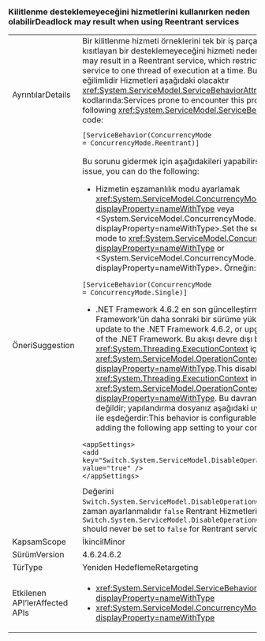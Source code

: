### <a name="deadlock-may-result-when-using-reentrant-services"></a><span data-ttu-id="719b4-101">Kilitlenme desteklemeyeceğini hizmetlerini kullanırken neden olabilir</span><span class="sxs-lookup"><span data-stu-id="719b4-101">Deadlock may result when using Reentrant services</span></span>

|   |   |
|---|---|
|<span data-ttu-id="719b4-102">Ayrıntılar</span><span class="sxs-lookup"><span data-stu-id="719b4-102">Details</span></span>|<span data-ttu-id="719b4-103">Bir kilitlenme hizmeti örneklerini tek bir iş parçacığı aynı anda yürütme kısıtlayan bir desteklemeyeceğini hizmeti neden olabilir.</span><span class="sxs-lookup"><span data-stu-id="719b4-103">A deadlock may result in a Reentrant service, which restricts instances of the service to one thread of execution at a time.</span></span> <span data-ttu-id="719b4-104">Bu sorunla karşılaşırsanız eğilimlidir Hizmetleri aşağıdaki olacaktır <xref:System.ServiceModel.ServiceBehaviorAttribute> kodlarında:</span><span class="sxs-lookup"><span data-stu-id="719b4-104">Services prone to encounter this problem will have the following <xref:System.ServiceModel.ServiceBehaviorAttribute> in their code:</span></span><pre><code class="lang-csharp">[ServiceBehavior(ConcurrencyMode = ConcurrencyMode.Reentrant)]&#13;&#10;</code></pre>|
|<span data-ttu-id="719b4-105">Öneri</span><span class="sxs-lookup"><span data-stu-id="719b4-105">Suggestion</span></span>|<span data-ttu-id="719b4-106">Bu sorunu gidermek için aşağıdakileri yapabilirsiniz:</span><span class="sxs-lookup"><span data-stu-id="719b4-106">To address this issue, you can do the following:</span></span><ul><li><span data-ttu-id="719b4-107">Hizmetin eşzamanlılık modu ayarlamak <xref:System.ServiceModel.ConcurrencyMode.Single?displayProperty=nameWithType> veya &lt;System.ServiceModel.ConcurrencyMode.Multiple?displayProperty=nameWithType&gt;.</span><span class="sxs-lookup"><span data-stu-id="719b4-107">Set the service's concurrency mode to <xref:System.ServiceModel.ConcurrencyMode.Single?displayProperty=nameWithType> or &lt;System.ServiceModel.ConcurrencyMode.Multiple?displayProperty=nameWithType&gt;.</span></span> <span data-ttu-id="719b4-108">Örneğin:</span><span class="sxs-lookup"><span data-stu-id="719b4-108">For example:</span></span></li></ul><pre><code class="lang-csharp">[ServiceBehavior(ConcurrencyMode = ConcurrencyMode.Single)]&#13;&#10;</code></pre><ul><li><span data-ttu-id="719b4-109">.NET Framework 4.6.2 en son güncelleştirmesi veya .NET Framework'ün daha sonraki bir sürüme yükseltin.</span><span class="sxs-lookup"><span data-stu-id="719b4-109">Install the latest update to the .NET Framework 4.6.2, or upgrade to a later version of the .NET Framework.</span></span> <span data-ttu-id="719b4-110">Bu akışı devre dışı bırakır <xref:System.Threading.ExecutionContext> içinde <xref:System.ServiceModel.OperationContext.Current?displayProperty=nameWithType>.</span><span class="sxs-lookup"><span data-stu-id="719b4-110">This disables the flow of the <xref:System.Threading.ExecutionContext> in <xref:System.ServiceModel.OperationContext.Current?displayProperty=nameWithType>.</span></span> <span data-ttu-id="719b4-111">Bu davranışı yapılandırılabilir değildir; yapılandırma dosyanız aşağıdaki uygulama ayarı ekleme ile eşdeğerdir:</span><span class="sxs-lookup"><span data-stu-id="719b4-111">This behavior is configurable; it is equivalent to adding the following app setting to your configuration file:</span></span></li></ul><pre><code class="lang-xml">&lt;appSettings&gt;&#13;&#10;&lt;add key=&quot;Switch.System.ServiceModel.DisableOperationContextAsyncFlow&quot; value=&quot;true&quot; /&gt;&#13;&#10;&lt;/appSettings&gt;&#13;&#10;</code></pre><span data-ttu-id="719b4-112">Değerini <code>Switch.System.ServiceModel.DisableOperationContextAsyncFlow</code> hiçbir zaman ayarlanmalıdır <code>false</code> Rentrant Hizmetleri.</span><span class="sxs-lookup"><span data-stu-id="719b4-112">The value of <code>Switch.System.ServiceModel.DisableOperationContextAsyncFlow</code> should never be set to <code>false</code> for Rentrant services.</span></span>|
|<span data-ttu-id="719b4-113">Kapsam</span><span class="sxs-lookup"><span data-stu-id="719b4-113">Scope</span></span>|<span data-ttu-id="719b4-114">İkincil</span><span class="sxs-lookup"><span data-stu-id="719b4-114">Minor</span></span>|
|<span data-ttu-id="719b4-115">Sürüm</span><span class="sxs-lookup"><span data-stu-id="719b4-115">Version</span></span>|<span data-ttu-id="719b4-116">4.6.2</span><span class="sxs-lookup"><span data-stu-id="719b4-116">4.6.2</span></span>|
|<span data-ttu-id="719b4-117">Tür</span><span class="sxs-lookup"><span data-stu-id="719b4-117">Type</span></span>|<span data-ttu-id="719b4-118">Yeniden Hedefleme</span><span class="sxs-lookup"><span data-stu-id="719b4-118">Retargeting</span></span>|
|<span data-ttu-id="719b4-119">Etkilenen API’ler</span><span class="sxs-lookup"><span data-stu-id="719b4-119">Affected APIs</span></span>|<ul><li><xref:System.ServiceModel.ServiceBehaviorAttribute?displayProperty=nameWithType></li><li><xref:System.ServiceModel.ConcurrencyMode.Reentrant?displayProperty=nameWithType></li></ul>|

